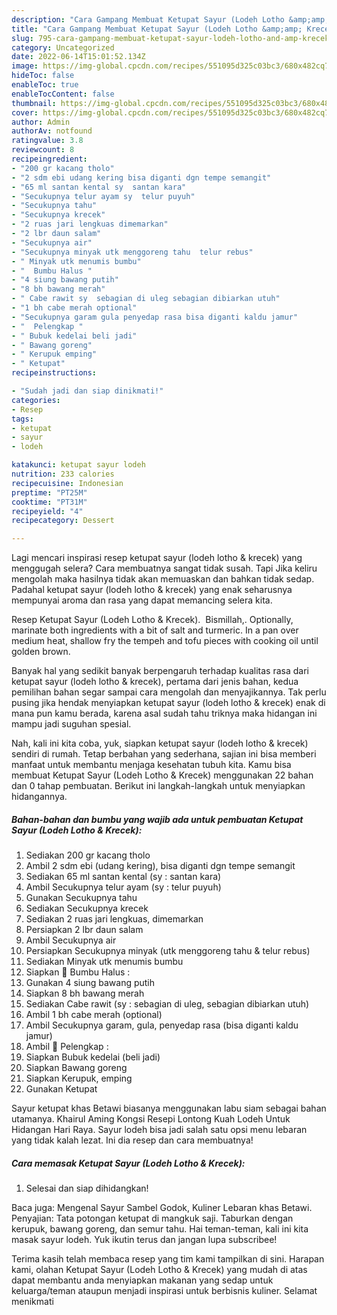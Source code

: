 ```yaml
---
description: "Cara Gampang Membuat Ketupat Sayur (Lodeh Lotho &amp;amp; Krecek) yang Bisa Manjain Lidah, Buat Buka Puasa}"
title: "Cara Gampang Membuat Ketupat Sayur (Lodeh Lotho &amp;amp; Krecek) yang Bisa Manjain Lidah, Buat Buka Puasa}"
slug: 795-cara-gampang-membuat-ketupat-sayur-lodeh-lotho-and-amp-krecek-yang-bisa-manjain-lidah-buat-buka-puasa
category: Uncategorized
date: 2022-06-14T15:01:52.134Z
image: https://img-global.cpcdn.com/recipes/551095d325c03bc3/680x482cq70/ketupat-sayur-lodeh-lotho-krecek-foto-resep-utama.jpg
hideToc: false
enableToc: true
enableTocContent: false
thumbnail: https://img-global.cpcdn.com/recipes/551095d325c03bc3/680x482cq70/ketupat-sayur-lodeh-lotho-krecek-foto-resep-utama.jpg
cover: https://img-global.cpcdn.com/recipes/551095d325c03bc3/680x482cq70/ketupat-sayur-lodeh-lotho-krecek-foto-resep-utama.jpg
author: Admin
authorAv: notfound
ratingvalue: 3.8
reviewcount: 8
recipeingredient:
- "200 gr kacang tholo"
- "2 sdm ebi udang kering bisa diganti dgn tempe semangit"
- "65 ml santan kental sy  santan kara"
- "Secukupnya telur ayam sy  telur puyuh"
- "Secukupnya tahu"
- "Secukupnya krecek"
- "2 ruas jari lengkuas dimemarkan"
- "2 lbr daun salam"
- "Secukupnya air"
- "Secukupnya minyak utk menggoreng tahu  telur rebus"
- " Minyak utk menumis bumbu"
- "  Bumbu Halus "
- "4 siung bawang putih"
- "8 bh bawang merah"
- " Cabe rawit sy  sebagian di uleg sebagian dibiarkan utuh"
- "1 bh cabe merah optional"
- "Secukupnya garam gula penyedap rasa bisa diganti kaldu jamur"
- "  Pelengkap "
- " Bubuk kedelai beli jadi"
- " Bawang goreng"
- " Kerupuk emping"
- " Ketupat"
recipeinstructions:

- "Sudah jadi dan siap dinikmati!"
categories:
- Resep
tags:
- ketupat
- sayur
- lodeh

katakunci: ketupat sayur lodeh 
nutrition: 233 calories
recipecuisine: Indonesian
preptime: "PT25M"
cooktime: "PT31M"
recipeyield: "4"
recipecategory: Dessert

---
```



Lagi mencari inspirasi resep ketupat sayur (lodeh lotho &amp; krecek) yang menggugah selera? Cara membuatnya sangat tidak susah. Tapi Jika keliru mengolah maka hasilnya tidak akan memuaskan dan bahkan tidak sedap. Padahal ketupat sayur (lodeh lotho &amp; krecek) yang enak seharusnya mempunyai aroma dan rasa yang dapat memancing selera kita.


Resep Ketupat Sayur (Lodeh Lotho &amp; Krecek). ️ Bismillah,. Optionally, marinate both ingredients with a bit of salt and turmeric. In a pan over medium heat, shallow fry the tempeh and tofu pieces with cooking oil until golden brown.

Banyak hal yang sedikit banyak berpengaruh terhadap kualitas rasa dari ketupat sayur (lodeh lotho &amp; krecek), pertama dari jenis bahan, kedua pemilihan bahan segar sampai cara mengolah dan menyajikannya. Tak perlu pusing jika hendak menyiapkan ketupat sayur (lodeh lotho &amp; krecek) enak di mana pun kamu berada, karena asal sudah tahu triknya maka hidangan ini mampu jadi suguhan spesial.


Nah, kali ini kita coba, yuk, siapkan ketupat sayur (lodeh lotho &amp; krecek) sendiri di rumah. Tetap berbahan yang sederhana, sajian ini bisa memberi manfaat untuk membantu menjaga kesehatan tubuh kita. Kamu bisa membuat Ketupat Sayur (Lodeh Lotho &amp; Krecek) menggunakan 22 bahan dan 0 tahap pembuatan. Berikut ini langkah-langkah untuk menyiapkan hidangannya.

<!--inarticleads1-->

##### Bahan-bahan dan bumbu yang wajib ada untuk pembuatan Ketupat Sayur (Lodeh Lotho &amp; Krecek):

1. Sediakan 200 gr kacang tholo
1. Ambil 2 sdm ebi (udang kering), bisa diganti dgn tempe semangit
1. Sediakan 65 ml santan kental (sy : santan kara)
1. Ambil Secukupnya telur ayam (sy : telur puyuh)
1. Gunakan Secukupnya tahu
1. Sediakan Secukupnya krecek
1. Sediakan 2 ruas jari lengkuas, dimemarkan
1. Persiapkan 2 lbr daun salam
1. Ambil Secukupnya air
1. Persiapkan Secukupnya minyak (utk menggoreng tahu &amp; telur rebus)
1. Sediakan  Minyak utk menumis bumbu
1. Siapkan  🌠 Bumbu Halus :
1. Gunakan 4 siung bawang putih
1. Siapkan 8 bh bawang merah
1. Sediakan  Cabe rawit (sy : sebagian di uleg, sebagian dibiarkan utuh)
1. Ambil 1 bh cabe merah (optional)
1. Ambil Secukupnya garam, gula, penyedap rasa (bisa diganti kaldu jamur)
1. Ambil  🌠 Pelengkap :
1. Siapkan  Bubuk kedelai (beli jadi)
1. Siapkan  Bawang goreng
1. Siapkan  Kerupuk, emping
1. Gunakan  Ketupat


Sayur ketupat khas Betawi biasanya menggunakan labu siam sebagai bahan utamanya. Khairul Aming Kongsi Resepi Lontong Kuah Lodeh Untuk Hidangan Hari Raya. Sayur lodeh bisa jadi salah satu opsi menu lebaran yang tidak kalah lezat. Ini dia resep dan cara membuatnya! 

<!--inarticleads2-->

##### Cara memasak Ketupat Sayur (Lodeh Lotho &amp; Krecek):


1. Selesai dan siap dihidangkan!

Baca juga: Mengenal Sayur Sambel Godok, Kuliner Lebaran khas Betawi. Penyajian: Tata potongan ketupat di mangkuk saji. Taburkan dengan kerupuk, bawang goreng, dan semur tahu. Hai teman-teman, kali ini kita masak sayur lodeh. Yuk ikutin terus dan jangan lupa subscribee! 

Terima kasih telah membaca resep yang tim kami tampilkan di sini. Harapan kami, olahan Ketupat Sayur (Lodeh Lotho &amp; Krecek) yang mudah di atas dapat membantu anda menyiapkan makanan yang sedap untuk keluarga/teman ataupun menjadi inspirasi untuk berbisnis kuliner. Selamat menikmati
